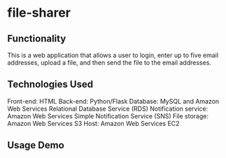 # file-sharer

## Functionality
This is a web application that allows a user to login, enter up to five email addresses, upload a file, and then send the file to the email addresses.

## Technologies Used
Front-end: HTML
Back-end: Python/Flask
Database: MySQL and Amazon Web Services Relational Database Service (RDS)
Notification service: Amazon Web Services Simple Notification Service (SNS)
File storage: Amazon Web Services S3
Host: Amazon Web Services EC2

## Usage Demo
